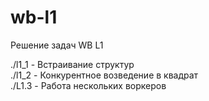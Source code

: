 # wb-l1

Решение задач WB L1  

./l1_1 - Встраивание структур  
./l1_2 - Конкурентное возведение в квадрат  
./L1.3 - Работа нескольких воркеров  

